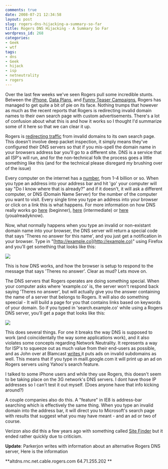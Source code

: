 ```yaml
---
comments: true
date: 2008-07-21 12:34:58
layout: post
slug: rogers-dns-hijacking-a-summary-so-far
title: Rogers DNS Hijacking - A Summary So Far
wordpress_id: 268
categories:
- Geek
- wtf
tags:
- dns
- Geek
- hijack
- isp
- netneutrality
- rogers
---
```


Over the last few weeks we've seen Rogers pull some incredible stunts. Between the [iPhone](http://ca.reuters.com/article/technologyNews/idCAN2730789320080628), [Data Plans](http://www.nowpublic.com/tech-biz/rogers-tries-save-iphone-launch-6gb-30-data-rate), and [Funny Teaser Campaigns](http://thisyear.ca/2008/06/10/rogers-lame-iphone-teaser/), Rogers has managed to get quite a bit of pie on its face. Nothing trumps that however as much as the recent reports that Rogers is redirecting invalid domain names to their own search page with custom advertisements. There's a lot of confusion about what this is and how it works so I thought I'd summarize some of it here so that we can clear it up.

Rogers is [redirecting traffic](http://arstechnica.com/news.ars/post/20080720-rogers-latest-isp-to-help-customers-with-dns-redirects.html) from invalid domains to its own search page. This doesn't involve deep packet inspection, it simply means they've configured their DNS servers so that if you mis-spell the domain name in your browsers address bar you'll go to a different site. DNS is a service that all ISP's will run, and for the non-technical folk the process goes a little something like this (and for the technical please disregard my brushing over of the issue)

Every computer on the internet has a [number](http://whatismyip.com/), from 1-4 billion or so. When you type an address into your address bar and hit 'go' your computer will say "Do I know where that is already?" and if it doesn't, it will ask a different computer, or DNS (Domain Name Server) for the number of the computer you want to visit. Every single time you type an address into your browser or click on a link this is what happens. For more information on how DNS really works go [here](www.howstuffworks.com/dns.htm) (beginner), [here](http://en.wikipedia.org/wiki/Domain_Name_System) (intermediate) or [here](http://www.dns.net/dnsrd/rfc/) (youalreadyknow).

Now, what normally happens when you type an invalid or non-existant domain name into your browser, the DNS server will return a special code that says 'Theres no answer for this name', and you just get a notification in your browser. Type in "[http://example.co](http://example.co)" using Firefox and you'll get something that looks like this:

[![](http://trevoro.ca/blog/wp-content/uploads/2008/07/domannotfound-300x148.png)](http://example.co)

This is how DNS works, and how the browser is setup to respond to the message that says 'Theres no answer'. Clear as mud? Lets move on.

The DNS servers that Rogers operates are doing something special. When your computer asks where 'example.co' is, the server won't respond back saying 'Theres no answer', but will actually give you the answer containing the name of a server that belongs to Rogers. It will also do something speecial - It will build a page for you that contains links based on keywords of your domain. So if you typed in 'search.example.co' while using a Rogers DNS server, you'll get a page that looks like this:

[![](http://trevoro.ca/blog/wp-content/uploads/2008/07/rogersdnshijack-300x197.png)](http://trevoro.ca/blog/wp-content/uploads/2008/07/rogersdnshijack.png)

This does several things. For one it breaks the way DNS is supposed to work (and coincidentally the way some applications work), and it also violates some concepts regarding Network Neutrality. It represents a way for ISP's to squeeze out as much value from their end-users as possible, and as John over at Blamcast [writes ](http://blamcast.net/articles/rogers-hijacks-dns)it puts ads on invalid subdomains as well. This means that if you type in maill.google.com it will print up an ad on Rogers servers using Yahoo's search feature.

I talked to some iPhone users and while they use Rogers, this doesn't seem to be taking place on the 3G network's DNS servers. I dont have those IP addresses so I can't test it out myself. (Does anyone have that info kicking around?)

A couple companies also do this. A "feature" in IE8 is address-bar searching which is effectively the same thing. When you type an invalid domain into the address bar, it will direct you to Microsoft's search page with results that suggest what you may have meant - and an ad or two of course.

Verizon also did this a few years ago with something called [Site Finder](http://en.wikipedia.org/wiki/Site_Finder) but it ended rather quickly due to criticism.

**Update**: Parkerjon writes with information about an alternative Rogers DNS server, Here is the information

**altdns.rnc.net.cable.rogers.com
64.71.255.202 **
